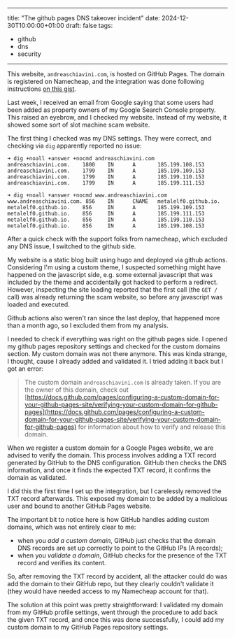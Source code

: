 
---
title: "The github pages DNS takeover incident"
date: 2024-12-30T10:00:00+01:00
draft: false
tags: 
- github
- dns
- security
---

This website, `andreaschiavini.com`, is hosted on GitHub Pages. The domain is registered on Namecheap, and the integration was done following instructions [on this gist](https://gist.github.com/plembo/84f80c920bb5ac6f19e53fe6f8db1ff7).

Last week, I received an email from Google saying that some users had been added as property owners of my Google Search Console property. This raised an eyebrow, and I checked my website. Instead of my website, it showed some sort of slot machine scam website.

The first thing I checked was my DNS settings. They were correct, and checking via `dig` apparently reported no issue:

```
➜ dig +noall +answer +nocmd andreaschiavini.com
andreaschiavini.com.    1800    IN      A       185.199.108.153
andreaschiavini.com.    1799    IN      A       185.199.109.153
andreaschiavini.com.    1799    IN      A       185.199.110.153
andreaschiavini.com.    1799    IN      A       185.199.111.153

➜ dig +noall +answer +nocmd www.andreaschiavini.com
www.andreaschiavini.com. 856    IN      CNAME   metalelf0.github.io.
metalelf0.github.io.    856     IN      A       185.199.109.153
metalelf0.github.io.    856     IN      A       185.199.111.153
metalelf0.github.io.    856     IN      A       185.199.110.153
metalelf0.github.io.    856     IN      A       185.199.108.153
```

After a quick check with the support folks from namecheap, which excluded any DNS issue, I switched to the github side.

My website is a static blog built using hugo and deployed via github actions. Considering I'm using a custom theme, I suspected something might have happened on the javascript side, e.g. some external javascript that was included by the theme and accidentally got hacked to perform a redirect. However, inspecting the site loading reported that the first call (the `GET /` call) was already returning the scam website, so before any javascript was loaded and executed.

Github actions also weren't ran since the last deploy, that happened more than a month ago, so I excluded them from my analysis.

I needed to check if everything was right on the github pages side. I opened my github pages repository settings and checked for the custom domains section. My custom domain was not there anymore. This was kinda strange, I thought, cause I already added and validated it. I tried adding it back but I got an error:

> The custom domain `andreaschiavini.com` is already taken. If you are the owner of this domain, check out [https://docs.github.com/pages/configuring-a-custom-domain-for-your-github-pages-site/verifying-your-custom-domain-for-github-pages](https://docs.github.com/pages/configuring-a-custom-domain-for-your-github-pages-site/verifying-your-custom-domain-for-github-pages) for information about how to verify and release this domain.

When we register a custom domain for a Google Pages website, we are advised to verify the domain. This process involves adding a TXT record generated by GitHub to the DNS configuration. GitHub then checks the DNS information, and once it finds the expected TXT record, it confirms the domain as validated.

I did this the first time I set up the integration, but I carelessly removed the TXT record afterwards. This exposed my domain to be added by a malicious user and bound to another GitHub Pages website.

The important bit to notice here is how GitHub handles adding custom domains, which was not entirely clear to me:

- when you *add a custom domain*, GitHub just checks that the domain DNS records are set up correctly to point to the GitHub IPs (A records);
- when you *validate a domain*, GitHub checks for the presence of the TXT record and verifies its content.

So, after removing the TXT record by accident, all the attacker could do was add the domain to their GitHub repo, but they clearly couldn't validate it (they would have needed access to my Namecheap account for that).

The solution at this point was pretty straightforward: I validated my domain from my GitHub profile settings, went through the procedure to add back the given TXT record, and once this was done successfully, I could add my custom domain to my GitHub Pages repository settings.
